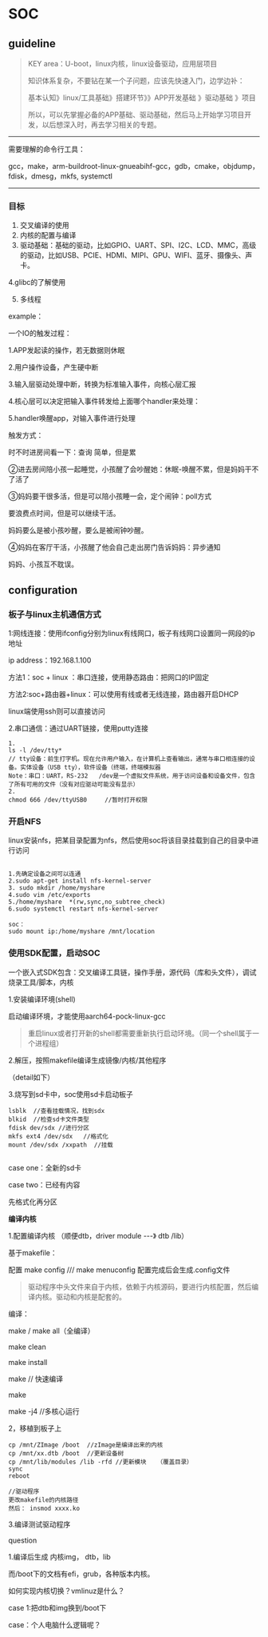 # SOC



## guideline



> KEY area：U-boot，linux内核，linux设备驱动，应用层项目
>
> 
>
> 知识体系复杂，不要钻在某一个子问题，应该先快速入门，边学边补：
>
> 基本认知》linux/工具基础》搭建环节》》APP开发基础 》驱动基础 》项目
>
> 所以，可以先掌握必备的APP基础、驱动基础，然后马上开始学习项目开发，以后想深入时，再去学习相关的专题。



-------------

需要理解的命令行工具：

gcc，make，arm-buildroot-linux-gnueabihf-gcc，gdb，cmake，objdump，fdisk，dmesg，mkfs, systemctl

------------



### 目标

1. 交叉编译的使用 
2. 内核的配置与编译
3. 驱动基础：基础的驱动，比如GPIO、UART、SPI、I2C、LCD、MMC，高级的驱动，比如USB、PCIE、HDMI、MIPI、GPU、WIFI、蓝牙、摄像头、声卡。

  4.glibc的了解使用

5. 多线程



example：

一个IO的触发过程：

1.APP发起读的操作，若无数据则休眠

2.用户操作设备，产生硬中断

3.输入层驱动处理中断，转换为标准输入事件，向核心层汇报

4.核心层可以决定把输入事件转发给上面哪个handler来处理：

5.handler唤醒app，对输入事件进行处理

触发方式：

时不时进房间看一下：查询   简单，但是累

②进去房间陪小孩一起睡觉，小孩醒了会吵醒她：休眠-唤醒不累，但是妈妈干不了活了

③妈妈要干很多活，但是可以陪小孩睡一会，定个闹钟：poll方式

要浪费点时间，但是可以继续干活。

妈妈要么是被小孩吵醒，要么是被闹钟吵醒。

④妈妈在客厅干活，小孩醒了他会自己走出房门告诉妈妈：异步通知

妈妈、小孩互不耽误。



## configuration

### 板子与linux主机通信方式

1:网线连接：使用ifconfig分别为linux有线网口，板子有线网口设置同一网段的ip地址

ip address：192.168.1.100



方法1：soc + linux ：串口连接，使用静态路由：把网口的IP固定



方法2:soc+路由器+linux：可以使用有线或者无线连接，路由器开启DHCP



linux端使用ssh则可以直接访问

2.串口通信：通过UART链接，使用putty连接

~~~linux
1.
ls -l /dev/tty*     
// tty设备：前生打字机。现在允许用户输入，在计算机上查看输出，通常与串口相连接的设备。实体设备（USB tty），软件设备（终端，终端模拟器
Note：串口：UART，RS-232   /dev是一个虚拟文件系统，用于访问设备和设备文件，包含了所有可用的文件（没有对应驱动可能没有显示）
2.
chmod 666 /dev/ttyUSB0     //暂时打开权限

~~~





### 开启NFS

linux安装nfs，把某目录配置为nfs，然后使用soc将该目录挂载到自己的目录中进行访问

~~~linux

1.先确定设备之间可以连通
2.sudo apt-get install nfs-kernel-server
3. sudo mkdir /home/myshare
4.sudo vim /etc/exports
5./home/myshare  *(rw,sync,no_subtree_check)
6.sudo systemctl restart nfs-kernel-server

soc：
sudo mount ip:/home/myshare /mnt/location
~~~







### 使用SDK配置，启动SOC

一个嵌入式SDK包含：交叉编译工具链，操作手册，源代码（库和头文件），调试烧录工具/脚本，内核

1.安装编译环境(shell)

启动编译环境，才能使用aarch64-pock-linux-gcc

>重启linux或者打开新的shell都需要重新执行启动环境。（同一个shell属于一个进程组）

2.解压，按照makefile编译生成镜像/内核/其他程序

（detail如下）



3.烧写到sd卡中，soc使用sd卡启动板子

~~~linux
lsblk  //查看挂载情况，找到sdx
blkid  //检查sd卡文件类型
fdisk dev/sdx //进行分区
mkfs ext4 /dev/sdx   //格式化
mount /dev/sdx /xxpath  //挂载


~~~

case one：全新的sd卡

case two：已经有内容

先格式化再分区





**编译内核**

1.配置编译内核 （顺便dtb，driver module ---》 dtb /lib）

基于makefile：

配置      make config  /// make menuconfig    配置完成后会生成.config文件

> 驱动程序中头文件来自于内核，依赖于内核源码，要进行内核配置，然后编译内核。驱动和内核是配套的。

编译：

make  / make all（全编译）

make clean

make install

make <target>  // 快速编译

make <module>

make -j4 //多核心运行

2，移植到板子上 

~~~linux
cp /mnt/ZImage /boot  //zImage是编译出来的内核
cp /mnt/xx.dtb /boot  //更新设备树
cp /mnt/lib/modules /lib -rfd //更新模块   （覆盖目录）
sync 
reboot

//驱动程序
更改makefile的内核路径
然后： insmod xxxx.ko

~~~



3.编译测试驱动程序





question

1.编译后生成 内核img， dtb，lib

而/boot下的文档有efi，grub，各种版本内核。

如何实现内核切换？vmlinuz是什么？

case 1:把dtb和img换到/boot下

case：个人电脑什么逻辑呢？






